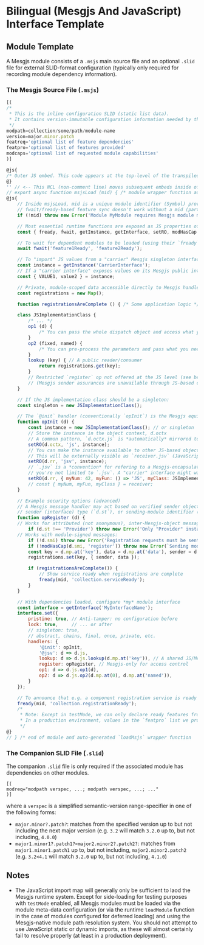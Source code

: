 # Bilingual (Mesgjs And JavaScript) Interface Template

## Module Template

A Mesgjs module consists of a `.msjs` main source file and an optional `.slid` file for external SLID-format configuration (typically only required for recording module dependency information).

### The Mesgjs Source File (`.msjs`)

```javascript
[(
/*
 * This is the inline configuration SLID (static list data).
 * It contains version-immutable configuration information needed by the tranpilation and loading tools.
 */
modpath=collection/some/path/module-name
version=major.minor.patch
featreq='optional list of feature dependencies'
featpro='optional list of features provided'
modcaps='optional list of requested module capabilities'
)]

@js{
/* Outer JS embed. This code appears at the top-level of the transpiled module. This entire embed can generally be omitted. */
@}
'' // <-- This NCL (non-comment line) moves subsequent embeds inside of msjsLoad()...
// export async function msjsLoad (mid) { /* module wrapper function auto-generated by the transpiler */
@js{
    // Inside msjsLoad, mid is a unique module identifier (Symbol) provided by the Mesgjs runtime upon loading.
    // fwait/fready-based feature sync doesn't work without a mid (part of active module management).
    if (!mid) throw new Error('Module MyModule requires Mesgjs module management to be active');

    // Most essential runtime functions are exposed as JS properties of `$c`, the JS presentation of the singleton `@core` Mesgjs interface instance.
    const { fready, fwait, getInstance, getInterface, setRO, modHasCap } = globalThis.$c;

    // To wait for dependent modules to be loaded (using their `fready` feature readiness):
    await fwait('feature1Ready', 'feature2Ready');

    // To "import" JS values from a "carrier" Mesgjs singleton interface:
    const instance = getInstance('CarrierInterface');
    // If a "carrier interface" exposes values on its Mesgjs public interface function via `setRO(d.rr, { VALUE1, value2 })`:
    const { VALUE1, value2 } = instance;

    // Private, module-scoped data accessible directly to Mesgjs handlers
    const registrations = new Map();

    function registrationsAreComplete () { /* Some application logic */ }

    class JSImplementationClass {
        /* ... */
        op1 (d) {
            /* You can pass the whole dispatch object and access what you require */
        }
        op2 (fixed, named) {
            /* You can pre-process the parameters and pass what you need */
        }
        lookup (key) { // A public reader/consumer
            return registrations.get(key);
        }
        // Restricted `register` op not offered at the JS level (see below)
        // (Mesgjs sender assurances are unavailable through JS-based calls)
    }

    // If the JS implementation class should be a singleton:
    const singleton = new JSImplementationClass();

    // The `@init` handler (conventionally `opInit`) is the Mesgjs equivalent of a class constructor
    function opInit (d) {
        const instance = new JSImplementationClass(); // or singleton
        // Store the instance in the object context, d.octx
        // A common pattern, `d.octx.js` is *automatically* mirrored to `d.js`
        setRO(d.octx, 'js', instance);
        // You can make the instance available to other JS-based objects.
        // This will be externally visible as `receiver.jsv` (JavaScript value).
        setRO(d.rr, 'jsv', instance);
        // `.jsv` is a *convention* for refering to a Mesgjs-encapsulated JS value, but
        // you're not limited to `.jsv`. A "carrier" interface might want to expose more:
        setRO(d.rr, { myNum: 42, myFun: () => 'JS', myClass: JSImplementationClass });
        // const { myNum, myFun, myClass } = receiver;
    }

    // Example security options (advanced)
    // A Mesgjs message handler may act based on verified sender object instance (`d.sr`),
    // sender (interface) type (`d.st`), or sending-module identifier (a "modpath", `d.smi`).
    function opRegister (d) {
	// Works for attributed (not anonymous), inter-Mesgjs-object messages:
        if (d.st !== 'Provider') throw new Error('Only "Provider" instances may register');
	// Works with module-signed messages:
        if (!d.smi) throw new Error('Registration requests must be sent as module-signed messages');
        if (!modHasCap(d.smi, 'register')) throw new Error(`Sending module "${d.smi}" does not have permission to register`);
        const key = d.mp.at('key'), data = d.mp.at('data'), sender = d.sr;
        registrations.set(key, { sender, data });

        if (registrationsAreComplete()) {
            // Show service ready when registrations are complete
            fready(mid, 'collection.serviceReady');
        }
    }

    // With dependencies loaded, configure *my* module interface
    const interface = getInterface('MyInterfaceName');
    interface.set({
        pristine: true, // Anti-tamper: no configuration before
        lock: true,     // ... or after
        // singleton: true,
        // abstract, chains, final, once, private, etc.
        handlers: {
            '@init': opInit,
            '@jsv': d => d.js,
            lookup: d => d.js.lookup(d.mp.at('key')), // A shared JS/Mesgjs implementation
            register: opRegister, // Mesgjs-only for access control
            op1: d => d.js.op1(d),
            op2: d => d.js.op2(d.mp.at(0), d.mp.at('named')),
        }
    });

    // To announce that e.g. a component registration service is ready to accept registrations:
    fready(mid, 'collection.registrationReady');
    /*
     * Note: Except in testMode, we can only declare ready features from our `featpro` list in the config SLID.
     * In a production environment, values in the `featpro` list we propose in the config SLID might be filtered/restricted.
     */
@}
// } /* end of module and auto-generated `loadMsjs` wrapper function
```

### The Companion SLID File (`.slid`)

The companion `.slid` file is only required if the associated module has dependencies on other modules.

```
[(
modreq="modpath verspec, ...; modpath verspec, ...; ..."
)]
```

where a `verspec` is a simplified semantic-version range-specifier in one of the following forms:
- `major.minor?.patch?`: matches from the specified version up to but not including the next major version (e.g. `3.2` will match `3.2.0` up to, but not including, `4.0.0`)
- `major1.minor1?.patch1?<major2.minor2?.patch2?`: matches from `major1.minor1.patch1` up to, but not including, `major2.minor2.patch2` (e.g. `3.2<4.1` will match `3.2.0` up to, but not including, `4.1.0`)

## Notes

- The JavaScript import map will generally only be sufficient to laod the Mesgjs runtime system. Except for side-loading for testing purposes with `testMode` enabled, all Mesgjs modules must be loaded via the module meta-data configuration (or via the runtime `loadModule` function in the case of modules configured for deferred loading) and using the Mesgjs-native module path resolution system. You should not attempt to use JavaScript static or dynamic imports, as these will almost certainly fail to resolve properly (at least in a production deployment).

